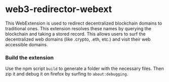# web3-redirector-webext

This WebExtension is used to redirect decentralized blockchain domains to traditional ones. This extension resolves these names by querying the blockchain and taking a stored record. This allows users to surf the decentralized web domains (like .crypto, .eth, etc.) and visit their web accessible domains.

### Build the extension

Use the npm script `build` to generate a folder with the necessary files. Then zip it and debug it on firefox by surfing to `about:debugging`.
